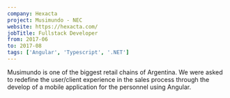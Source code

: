 ```yaml
---
company: Hexacta
project: Musimundo - NEC
website: https://hexacta.com/
jobTitle: Fullstack Developer
from: 2017-06
to: 2017-08
tags: ['Angular', 'Typescript', '.NET'] 
---
```


Musimundo is one of the biggest retail chains of Argentina. We were asked to redefine the user/client experience in the sales process through the develop of a mobile application for the personnel using Angular.
